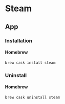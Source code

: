 # Steam

## App

### Installation

#### Homebrew

```sh
brew cask install steam
```

### Uninstall

#### Homebrew

```sh
brew cask uninstall steam
```
